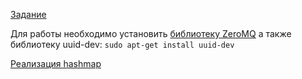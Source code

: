 [Задание](task/OS_Lab_6_7_v2.pdf)

Для работы необходимо установить [библиотеку ZeroMQ](https://zeromq.org/download/) а также библиотеку uuid-dev: `sudo apt-get install uuid-dev`


[Реализация hashmap](https://github.com/DavidLeeds/hashmap)